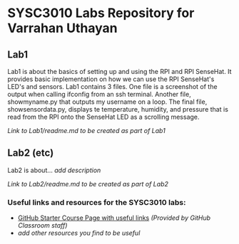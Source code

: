 # SYSC3010 Labs Repository for Varrahan Uthayan
## Lab1
Lab1 is about the basics of setting up and using the RPI and RPI SenseHat. It provides basic implementation on how we can use the RPI SenseHat's LED's and sensors. Lab1 contains 3 files. One file is a screenshot of the output when calling ifconfig from an ssh terminal. Another file, showmyname.py that outputs my username on a loop. The final file, showsensordata.py, displays te temperature, humidity, and pressure that is read from the RPI onto the SenseHat LED as a scrolling message.

*Link to Lab1/readme.md to be created as part of Lab1*

## Lab2 (etc)
Lab2 is about... *add description*

*Link to Lab2/readme.md to be created as part of Lab2*

### Useful links and resources for the SYSC3010 labs:
 - [GitHub Starter Course Page with useful links](GitHubStarter.md) *(Provided by GitHub Classroom staff)*
 - *add other resources you find to be useful*
